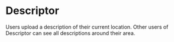 Descriptor
==========
Users upload a description of their current location. Other users of Descriptor can see all descriptions around their area.
